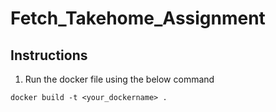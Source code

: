 # Fetch_Takehome_Assignment

## Instructions

1. Run the docker file using the below command

```
docker build -t <your_dockername> .
```

